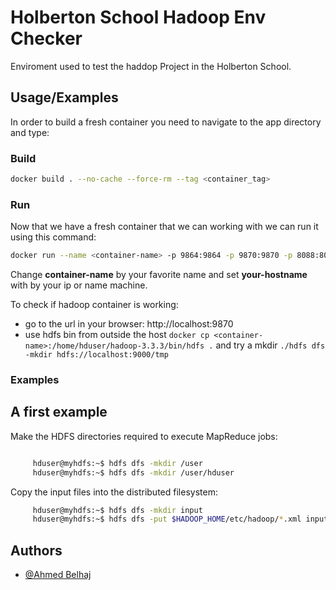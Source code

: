 # Holberton School Hadoop Env Checker

Enviroment used to test the haddop Project in the Holberton School. 


## Usage/Examples

In order to build a fresh container you need to navigate to the app directory and type:
### Build
```bash
docker build . --no-cache --force-rm --tag <container_tag>
```

### Run
Now that we have a fresh container that we can working with we can run it using this command:
```bash
docker run --name <container-name> -p 9864:9864 -p 9870:9870 -p 8088:8088 -p 9000:9000 --hostname <your-hostname> hadoop
```
Change **container-name** by your favorite name and set **your-hostname** with by your ip or name machine.

To check if hadoop container is working:

- go to the url in your browser: http://localhost:9870
- use hdfs bin from outside the host `docker cp <container-name>:/home/hduser/hadoop-3.3.3/bin/hdfs .` and try a mkdir `./hdfs dfs -mkdir hdfs://localhost:9000/tmp`

### Examples

## A first example

Make the HDFS directories required to execute MapReduce jobs:
```bash

     hduser@myhdfs:~$ hdfs dfs -mkdir /user
     hduser@myhdfs:~$ hdfs dfs -mkdir /user/hduser
```

Copy the input files into the distributed filesystem:
```bash      
     hduser@myhdfs:~$ hdfs dfs -mkdir input
     hduser@myhdfs:~$ hdfs dfs -put $HADOOP_HOME/etc/hadoop/*.xml input

```


## Authors

- [@Ahmed Belhaj](https://github.com/Theemiss)
